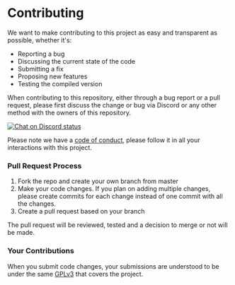 # Contributing

We want to make contributing to this project as easy and transparent as possible, whether it's:

- Reporting a bug
- Discussing the current state of the code
- Submitting a fix
- Proposing new features
- Testing the compiled version

When contributing to this repository, either through a bug report or a pull request, please first discuss the change or bug via Discord or any other method with the owners of this repository.

[![Chat on Discord status](https://img.shields.io/discord/458277173208547350.svg?logo=discord)](https://discord.gg/VdyCpjQ)

Please note we have a [code of conduct](CODE_OF_CONDUCT.md), please follow it in all your interactions with this project.

### Pull Request Process

1. Fork the repo and create your own branch from master
2. Make your code changes. If you plan on adding multiple changes, please create commits for each change instead of one commit with all the changes.
3. Create a pull request based on your branch

The pull request will be reviewed, tested and a decision to merge or not will be made.

### Your Contributions

When you submit code changes, your submissions are understood to be under the same [GPLv3](LICENSE) that covers the project.